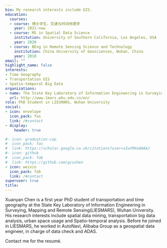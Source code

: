 ```yaml
---
bio: My research interests include GIS.
education:
  courses:
  - course: 博士学生，交通与时间地理学
    year: 2021-now
  - course: MS in Spatial Data Science
    institution: University of Southern California, Los Angeles, USA
    year: 2020
  - course: BEng in Remote Sensing Science and Technology
    institution: China University of Geosciences, Wuhan, China
    year: 2018
email: ""
highlight_name: false
interests:
- Time Geography
- Transportation GIS
- Spatio-temporal Big Data
organizations:
- name: The State Key Laboratory of Information Engineering in Surveying, Mapping and Remote Sensing(LIESMARS), Wuhan University
  url: http://www.lmars.whu.edu.cn/en/
role: PhD Student in LIESMARS, Wuhan University
social:
- icon: envelope
  icon_pack: fas
  link: /#contact
- display:
    header: true

#- icon: graduation-cap
#  icon_pack: fas
#  link: https://scholar.google.co.uk/citations?user=sIwtMXoAAAAJ
#- icon: github
#  icon_pack: fab
#  link: https://github.com/gcushen
- icon: weixin
  icon_pack: fab
  link: /#contact
superuser: true
title: 
---
```


Xuanyan Chen is a first year PhD student of transportation and time geography at the State Key Laboratory of Information Engineering in Surveying, Mapping and Remote Sensing(LIESMARS), Wuhan University. His research interests include spatial data mining, transportation big data analysis, urban space usage and Spatio-temporal analysis. Before he joined in LIESMARS, he worked in AutoNavi, Alibaba Group as a geospatial data engineer, in charge of data check and ADAS.

Contact me for the resumé.

